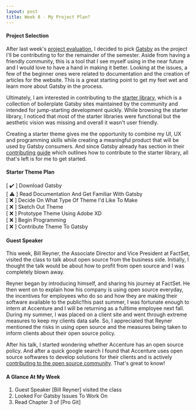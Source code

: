 ```yaml
---
layout: post
title: Week 8 - My Project Plan?
---
```



#### Project Selection
<!-- Chronicle your activities related to the project on which you are going to work. What did you do to install the development environment? What issues are you considering? How are you filtering them? What are you reading? In general, write about the work you are doing on your project. -->
After last week's [project evaluation], I decided to pick [Gatsby] as the project I'll be contributing to for the remainder of the semester. Aside from having a friendly community, this is a tool that I see myself using in the near future and I would love to have a hand in making it better. Looking at the issues, a few of the beginner ones were related to documentation and the creation of articles for the website. This is a great starting point to get my feet wet and learn more about Gatsby in the process.

Ultimately, I am interested in contributing to the [starter library], which is a collection of boilerplate Gatsby sites maintained by the community and intended for jump-starting development quickly. While browsing the starter library, I noticed that most of the starter libraries were functional but the aesthetic vision was missing and overall it wasn't user friendly. 

Creating a starter theme gives me the opportunity to combine my UI, UX and programming skills while creating a meaningful product that will be used by Gatsby consumers. And since Gatsby already has section in their [contributing guide] which outlines how to contribute to the starter library, all that's left is for me to get started.

#### Starter Theme Plan
[ ✔️ ] Download Gatsby <br/>
[ ⚠️ ] Read Documentation And Get Familiar With Gatsby <br/>
[ ❌ ] Decide On What Type Of Theme I'd Like To Make <br/>
[ ❌ ] Sketch Out Theme <br/>
[ ❌ ] Prototype Theme Using Adobe XD <br/>
[ ❌ ] Begin Programming <br/>
[ ❌ ] Contribute Theme To Gatsby <br/>



#### Guest Speaker
<!-- Write about the visit by Bill Reyner. And do not forget to update your Contribution pages and summarize your weekly work.-->
This week, Bill Reyner, the Associate Director and Vice President at FactSet, visited the class to talk about open source from the business side. Initially, I thought the talk would be about how to profit from open source and I was completely blown away. 

Reyner began by introducing himself, and sharing his journey at FactSet. He then went on to explain how his company is using open source everyday, the incentives for employees who do so and how they are making their software available to the public!!his past summer, I was fortunate enough to intern at Accenture and I will be returning as a fulltime employee next fall. During my summer, I was placed on a client site and went through extreme measures to keep my clients data safe. So, I appreciated that Reyner mentioned the risks in using open source and the measures being taken to inform clients about their open source policy.

After his talk, I started wondering whether Accenture has an open source policy. And after a quick google search I found that Accenture uses open source softwares to develop solutions for their clients and is actively [contributing to the open source community]. That's great to know!


#### A Glance At My Week
1. Guest Speaker [Bill Reyner] visited the class
2. Looked For Gatsby Issues To Work On
3. Read Chapter 3 of [Pro Git]

<!-- LINKS -->
[project evaluation]:https://hunter-college-ossd-fall-2019.github.io/giocare-weekly/week07/
[Gatsby]: https://www.gatsbyjs.org/
[starter library]: https://www.gatsbyjs.org/starters/
[contributing guide]: https://www.gatsbyjs.org/contributing/submit-to-starter-library/
[contributing to the open source community]: https://accenture.github.io/